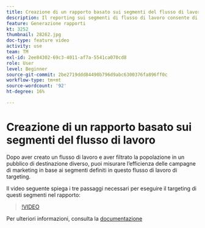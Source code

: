 ```yaml
---
title: Creazione di un rapporto basato sui segmenti del flusso di lavoro
description: Il reporting sui segmenti di flusso di lavoro consente di aggiungere il codice dei segmenti di flusso di lavoro nel reporting dinamico.
feature: Generazione rapporti
kt: 3252
thumbnail: 28262.jpg
doc-type: feature video
activity: use
team: TM
exl-id: 2ee84302-69c3-4011-af7a-5541ca070cd8
role: User
level: Beginner
source-git-commit: 2be2719ddd84490b796d9abc6300376fa896ff0c
workflow-type: tm+mt
source-wordcount: '92'
ht-degree: 16%

---
```


# Creazione di un rapporto basato sui segmenti del flusso di lavoro

Dopo aver creato un flusso di lavoro e aver filtrato la popolazione in un pubblico di destinazione diverso, puoi misurare l’efficienza delle campagne di marketing in base ai segmenti definiti in questo flusso di lavoro di targeting.

Il video seguente spiega i tre passaggi necessari per eseguire il targeting di questi segmenti nel rapporto:

>[!VIDEO](https://video.tv.adobe.com/v/28262?quality=12)

Per ulteriori informazioni, consulta la [documentazione](https://docs.adobe.com/content/help/en/campaign-standard/using/reporting/customizing-reports/creating-a-report-workflow-segment.html)

